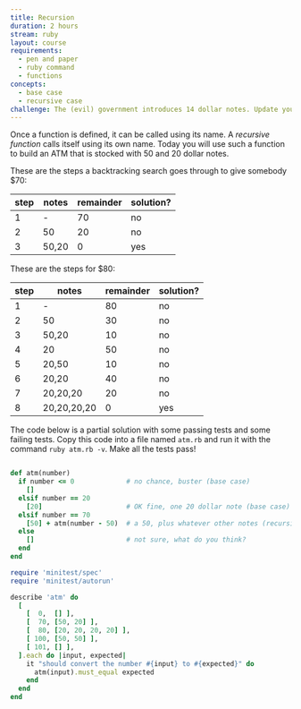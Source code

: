 ```yaml
---
title: Recursion
duration: 2 hours
stream: ruby
layout: course
requirements:
  - pen and paper
  - ruby command
  - functions
concepts:
  - base case
  - recursive case
challenge: The (evil) government introduces 14 dollar notes. Update your program.
---
```


Once a function is defined, it can be called using its name. A *recursive
function* calls itself using its own name. Today you will use such a function
to build an ATM that is stocked with 50 and 20 dollar notes.

These are the steps a backtracking search goes through to give somebody $70:

| step  | notes     | remainder  | solution?  |
| ----  | --------  | ---------  | ---------  |
| 1     | -         | 70         | no         |
| 2     | 50        | 20         | no         |
| 3     | 50,20     | 0          | yes        |

These are the steps for $80:

| step  | notes        | remainder  | solution?  |
| ----  | --------     | ---------  | ---------  |
| 1     | -            | 80         | no         |
| 2     | 50           | 30         | no         |
| 3     | 50,20        | 10         | no         |
| 4     | 20           | 50         | no         |
| 5     | 20,50        | 10         | no         |
| 6     | 20,20        | 40         | no         |
| 7     | 20,20,20     | 20         | no         |
| 8     | 20,20,20,20  | 0          | yes        |

The code below is a partial solution with some passing tests and some failing
tests. Copy this code into a file named `atm.rb` and run it with the command
`ruby atm.rb -v`. Make all the tests pass!

```ruby

def atm(number)
  if number <= 0             # no chance, buster (base case)
    []
  elsif number == 20
    [20]                     # OK fine, one 20 dollar note (base case)
  elsif number == 70
    [50] + atm(number - 50)  # a 50, plus whatever other notes (recursive case)
  else
    []                       # not sure, what do you think?
  end
end

require 'minitest/spec'
require 'minitest/autorun'

describe 'atm' do
  [
    [  0,  [] ],
    [  70, [50, 20] ],
    [  80, [20, 20, 20, 20] ],
    [ 100, [50, 50] ],
    [ 101, [] ],
  ].each do |input, expected|
    it "should convert the number #{input} to #{expected}" do
      atm(input).must_equal expected
    end
  end
end
```
